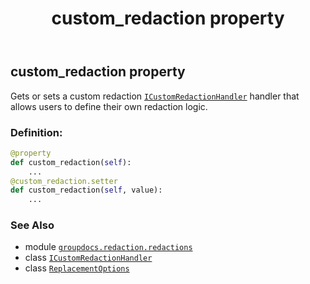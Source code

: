 ﻿---
title: custom_redaction property
second_title: GroupDocs.Redaction for Python via .NET API References
description: 
type: docs
url: /python-net/groupdocs.redaction.redactions/replacementoptions/custom_redaction/
is_root: false
weight: 50
---

## custom_redaction property


Gets or sets a custom redaction [`ICustomRedactionHandler`](/redaction/python-net/groupdocs.redaction.redactions/icustomredactionhandler) handler that allows users to define their own redaction logic.
### Definition:
```python
@property
def custom_redaction(self):
    ...
@custom_redaction.setter
def custom_redaction(self, value):
    ...
```

### See Also
* module [`groupdocs.redaction.redactions`](../../)
* class [`ICustomRedactionHandler`](/redaction/python-net/groupdocs.redaction.redactions/icustomredactionhandler)
* class [`ReplacementOptions`](/redaction/python-net/groupdocs.redaction.redactions/replacementoptions)
